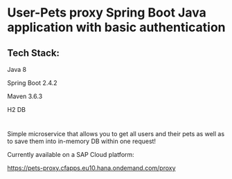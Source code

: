 # User-Pets proxy Spring Boot Java application with basic authentication
## Tech Stack:

Java 8

Spring Boot 2.4.2

Maven 3.6.3

H2 DB

#

Simple microservice that allows you to get all users and their pets as well as to save them into in-memory DB within one request!

Currently available on a SAP Cloud platform: 

https://pets-proxy.cfapps.eu10.hana.ondemand.com/proxy
